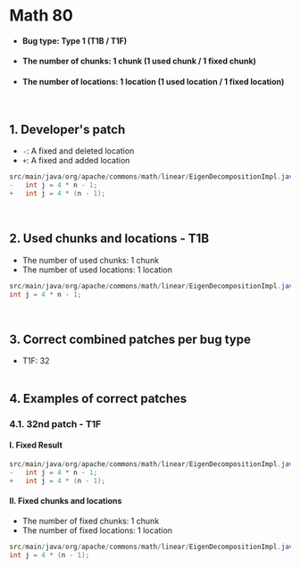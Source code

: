# Math 80
* <h4>Bug type: Type 1 (T1B / T1F)</h4>
* <h4>The number of chunks: 1 chunk (1 used chunk / 1 fixed chunk)</h4>
* <h4>The number of locations: 1 location (1 used location / 1 fixed location)</h4>
<br>

## 1. Developer's patch
* `-`: A fixed and deleted location
* `+`: A fixed and added location
```java
src/main/java/org/apache/commons/math/linear/EigenDecompositionImpl.java: 1135
-   int j = 4 * n - 1;
+   int j = 4 * (n - 1);
```
<br>

## 2. Used chunks and locations - T1B
* The number of used chunks: 1 chunk
* The number of used locations: 1 location
```java
src/main/java/org/apache/commons/math/linear/EigenDecompositionImpl.java: 1135
int j = 4 * n - 1;
```
<br>

## 3. Correct combined patches per bug type
* T1F: 32
<br><br>

## 4. Examples of correct patches
### 4.1. 32nd patch - T1F
#### I. Fixed Result
```java
src/main/java/org/apache/commons/math/linear/EigenDecompositionImpl.java: 1135
-   int j = 4 * n - 1;
+   int j = 4 * (n - 1);
```

#### II. Fixed chunks and locations
* The number of fixed chunks: 1 chunk
* The number of fixed locations: 1 location
```java
src/main/java/org/apache/commons/math/linear/EigenDecompositionImpl.java: 1135
int j = 4 * (n - 1);
```  
<br><br>